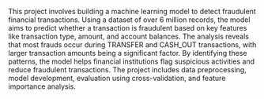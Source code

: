 This project involves building a machine learning model to detect fraudulent financial transactions. Using a dataset of over 6 million records, the model aims to predict whether a transaction is fraudulent based on key features like transaction type, amount, and account balances. The analysis reveals that most frauds occur during TRANSFER and CASH_OUT transactions, with larger transaction amounts being a significant factor. By identifying these patterns, the model helps financial institutions flag suspicious activities and reduce fraudulent transactions. The project includes data preprocessing, model development, evaluation using cross-validation, and feature importance analysis.
